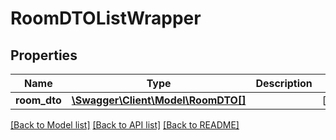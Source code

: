 # RoomDTOListWrapper

## Properties
Name | Type | Description | Notes
------------ | ------------- | ------------- | -------------
**room_dto** | [**\Swagger\Client\Model\RoomDTO[]**](RoomDTO.md) |  | [optional] 

[[Back to Model list]](../../README.md#documentation-for-models) [[Back to API list]](../../README.md#documentation-for-api-endpoints) [[Back to README]](../../README.md)

